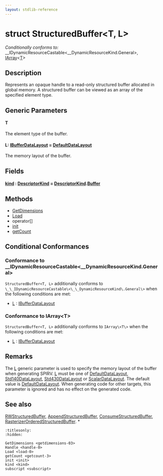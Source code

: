 ```yaml
---
layout: stdlib-reference
---
```


# struct StructuredBuffer\<T, L\>

*Conditionally conforms to:* \_\_IDynamicResourceCastable\<\_\_DynamicResourceKind\.General\>, [IArray](../../interfaces/iarray-01/index)\<[T](../../interfaces/iarray-01/index#typeparam-T)\>

## Description

Represents an opaque handle to a read-only structured buffer allocated in global memory.
A structured buffer can be viewed as an array of the specified element type.

## Generic Parameters

####  <a id="typeparam-T"></a>T
The element type of the buffer.

####  <a id="typeparam-L"></a>L: [IBufferDataLayout](../../interfaces/ibufferdatalayout-017b/index) = [DefaultDataLayout](../defaultdatalayout-07b/index)
The memory layout of the buffer.


## Fields

####  <a id="decl-kind"></a>[kind](kind) : [DescriptorKind](../descriptorkind-0a/index) = [DescriptorKind](../descriptorkind-0a/index)\.[Buffer](../descriptorkind-0a/index#decl-Buffer)

## Methods

* [GetDimensions](getdimensions-03)
* [Load](load-0)
* operator\[\]
* [init](init)
* [getCount](getcount-3)

## Conditional Conformances

### Conformance to \_\_IDynamicResourceCastable\<\_\_DynamicResourceKind\.General\>
`StructuredBuffer<T, L>` additionally conforms to `\_\_IDynamicResourceCastable\<\_\_DynamicResourceKind\.General\>` when the following conditions are met:

  * [L](index#typeparam-L) : [IBufferDataLayout](../../interfaces/ibufferdatalayout-017b/index)
### Conformance to IArray\<T\>
`StructuredBuffer<T, L>` additionally conforms to `IArray\<T\>` when the following conditions are met:

  * [L](index#typeparam-L) : [IBufferDataLayout](../../interfaces/ibufferdatalayout-017b/index)
## Remarks


The <span class='code'><a href="index.html#typeparam-L" class="code_type">L</a></span> generic parameter is used to specify the memory layout of the buffer when
generating SPIRV.
<span class='code'><a href="index.html#typeparam-L" class="code_type">L</a></span> must be one of <span class='code'><a href="../defaultdatalayout-07b/index.html" class="code_type">DefaultDataLayout</a></span>, <span class='code'><a href="../std140datalayout-06a/index.html" class="code_type">Std140DataLayout</a></span>, <span class='code'><a href="../std430datalayout-06a/index.html" class="code_type">Std430DataLayout</a></span> or <span class='code'><a href="../scalardatalayout-06a/index.html" class="code_type">ScalarDataLayout</a></span>.
The default value is <span class='code'><a href="../defaultdatalayout-07b/index.html" class="code_type">DefaultDataLayout</a></span>.
When generating code for other targets, this parameter is ignored and has no effect on the generated code.

## See also

<span class='code'><a href="../rwstructuredbuffer-012c/index.html" class="code_type">RWStructuredBuffer</a></span>, <span class='code'><a href="../appendstructuredbuffer-06g/index.html" class="code_type">AppendStructuredBuffer</a></span>, <span class='code'><a href="../consumestructuredbuffer-07h/index.html" class="code_type">ConsumeStructuredBuffer</a></span>, <span class='code'><a href="../rasterizerorderedstructuredbuffer-0ahr/index.html" class="code_type">RasterizerOrderedStructuredBuffer</a></span>.
*



```{toctree}
:titlesonly:
:hidden:

GetDimensions <getdimensions-03>
Handle <handle-0>
Load <load-0>
getCount <getcount-3>
init <init>
kind <kind>
subscript <subscript>
```
